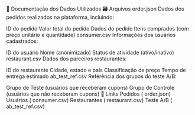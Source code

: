 📁 Documentação dos Dados Utilizados
🗃️ Arquivos
order.json
Dados dos pedidos realizados na plataforma, incluindo:

ID do pedido
Valor total do pedido
Dados do pedido
Itens comprados (com preço unitário e quantidade)
consumer.csv
Informações dos usuários cadastrados:

ID do usuário
Nome (anonimizado)
Status de atividade (ativo/inativo)
restaurant.csv
Dados dos parceiros restaurantes:

ID do restaurante
Cidade, estado e país
Classificação de preço
Tempo de entrega estimado
ab_test_ref.csv
Referência dos grupos do teste A/B:

Grupo de Teste (usuários que receberam cupons)
Grupo de Controle (usuários que não receberam cupons)
🔗 Links
Pedidos ( order.json)
Usuários ( consumer.csv)
Restaurantes ( restaurant.csv)
Teste A/B ( ab_test_ref.csv)




